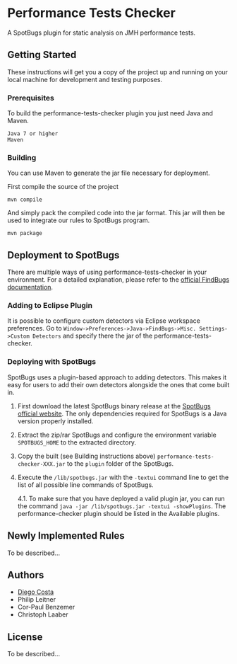 # Performance Tests Checker

A SpotBugs plugin for static analysis on JMH performance tests.

## Getting Started

These instructions will get you a copy of the project up and running on your local machine for development and testing purposes. 

### Prerequisites

To build the performance-tests-checker plugin you just need Java and Maven.

```
Java 7 or higher
Maven 
```

### Building

You can use Maven to generate the jar file necessary for deployment.

First compile the source of the project  

```
mvn compile
```

And simply pack the compiled code into the jar format. This jar will then be used to integrate our rules to SpotBugs program. 

```
mvn package
```


## Deployment to SpotBugs

There are multiple ways of using performance-tests-checker in your environment. For a detailed explanation, please refer to the [official FindBugs documentation](http://findbugs.sourceforge.net/AddingDetectors.txt). 

### Adding to Eclipse Plugin ###

It is possible to configure custom detectors via Eclipse workspace preferences.
Go to `Window->Preferences->Java->FindBugs->Misc. Settings->Custom Detectors`
and specify there the jar of the performance-tests-checker.

### Deploying with SpotBugs ###

SpotBugs uses a plugin-based approach to adding detectors.
This makes it easy for users to add their own detectors alongside the ones that come built in.

1. First download the latest SpotBugs binary release at the [SpotBugs official website](https://github.com/spotbugs/spotbugs/releases). The only dependencies required for SpotBugs is a Java version properly installed.

2. Extract the zip/rar SpotBugs and configure the environment variable `SPOTBUGS_HOME` to the extracted directory.

3. Copy the built (see Building instructions above) `performance-tests-checker-XXX.jar` to the `plugin` folder of the SpotBugs.

4. Execute the `/lib/spotbugs.jar` with the `-textui` command line to get the list of all possible line commands of SpotBugs.
   
   4.1. To make sure that you have deployed a valid plugin jar, you can run the command `java -jar /lib/spotbugs.jar -textui -showPlugins`. The performance-checker plugin should be listed in the Available plugins.  


## Newly Implemented Rules ##

To be described...

## Authors

* [Diego Costa](https://github.com/DiegoEliasCosta)
* Philip Leitner
* Cor-Paul Benzemer
* Christoph Laaber 


## License

To be described...


